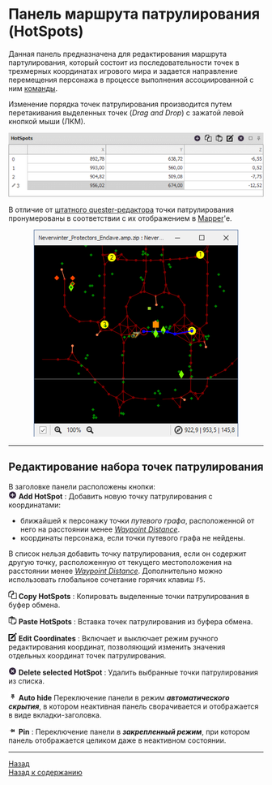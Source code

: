 # **Панель маршрута патрулирования (HotSpots)**

Данная панель предназначена для редактирования маршрута партулирования, который состоит из последовательности точек в трехмерных координатах игрового мира и задается направление перемещения персонажа в процессе выполнения ассоциированной с ним [команды](../EntityTools-QuesterExtensions-RU.md%ref-Actions).

Изменение порядка точек патрулирования производится путем перетакивания выделенных точек (*Drag and Drop*) с зажатой левой кнопкой мыши (ЛКМ).

<p align="center"><img src="img/HotSpotsPanel.gif"></p>

В отличие от [штатного quester-редактора](https://www.neverwinter-bot.com/forums/viewtopic.php?p=43901#p43901) точки патрулирования пронумерованы в соответствии с их отображением в [Mapper](../../Patches/Mapper/Mapper-RU.md)'e.  

<p align="center"><img src="img/HotSpotsMapper.png"></p>

---

## <a name="ref-EditConditions"></a>**Редактирование набора точек патрулирования**

В заголовке панели расположены кнопки:  
![AddHotSpot](icons/Add.png) **Add HotSpot** : Добавить новую точку патрулирования с координатами:
- ближайшей к персонажу точки *путевого графа*, расположенной от него на расстоянии менее [*Waypoint Distance*](../../Patches/Mapper/Mapper-MappingTools-RU.md#ref-WaypointDistance").  
- координаты персонажа, если точки путевого графа не нейдены.  

В список нельзя добавить точку патрулирования, если он содержит другую точку, расположенную от текущего местоположения на расстоянии менее [*Waypoint Distance*](../../Patches/Mapper/Mapper-MappingTools-RU.md#ref-WaypointDistance").
Дополнительно можно использовать глобальное сочетание горячих клавиш ``F5``.  

![CopyHotSpots](icons/Copy.png) **Copy HotSpots** : Копировать выделенные точки патрулирования в буфер обмена.  

![PasteHotSpots](icons/Paste.png) **Paste HotSpots** : Вставка точек патрулирования из буфера обмена.  

![EditCoordinates](icons/Edit.png) **Edit Coordinates** : Включает и выключает режим ручного редактирования координат, позволяющий изменить значения отдельных координат точек патрулирования.  

![DeleteHotSpot](icons/Cancel.png) **Delete selected HotSpot** : Удалить выбранные точки патрулирования из списка.  

![AutoHideConditionsPanel](icons/AutoHide.png) **Auto hide** Переключение панели в режим ***автоматического скрытия***, в котором неактивная панель сворачивается и отображается в виде вкладки-заголовка.  

![PinConditionsPanel](icons/Pin.png) **Pin** : Переключение панели в ***закрепленный режим***, при котором панель отображается целиком даже в неактивном состоянии.

---

<a href="javascript:history.back()">Назад</a>  
[Назад к содержанию](../../index.md)
